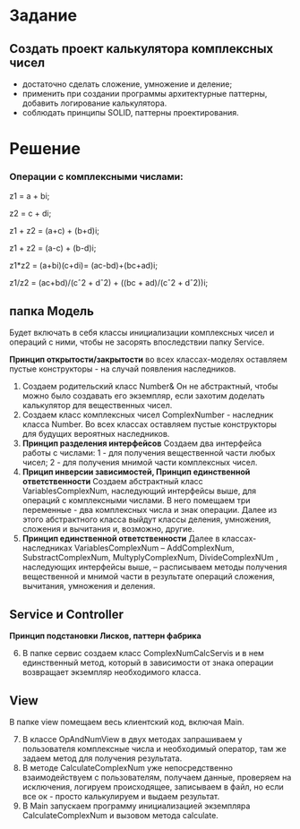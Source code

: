 # Задание
## Создать проект калькулятора комплексных чисел 
* достаточно сделать сложение, умножение и деление;
* применить при создании программы архитектурные паттерны, добавить логирование калькулятора.
* cоблюдать принципы SOLID, паттерны проектирования.

#  Решение
### Операции с комплексными числами:
z1 = a + bi;

z2 = с + di;

z1 + z2 = (a+c) + (b+d)i;

z1 + z2 = (a-c) + (b-d)i;

z1*z2 = (a+bi)(c+di)= (ac-bd)+(bc+ad)i;

z1/z2 = (ac+bd)/(cˆ2 + dˆ2) + ((bc + ad)/(cˆ2 + dˆ2))i;

## папка Модель
Будет включать в себя классы инициализации комплексных чисел и операций с ними, чтобы не засорять впоследствии папку Service.

**Принцип открытости/закрытости** 
во всех классах-моделях оставляем пустые конструкторы - на случай появления наследников.
1. Создаем родительский класс Number& Он не абстрактный, чтобы можно было создавать его экземпляр, если захотим доделать калькулятор для вещественных чисел. 
2. Создаем класс комплексных чисел ComplexNumber - наследник класса  Number. Во всех классах оставляем пустые конструкторы для будущих вероятных наследников.
3. **Принцип разделения интерфейсов** Создаем два интерфейса работы с числами: 1 - для получения вещественной части любых чисел; 2 - для получения мнимой части комплексных чисел.
4. **Прицип инверсии зависимостей, Принцип единственной ответственности** Создаем абстрактный класс VariablesComplexNum, наследующий интерфейсы выше, для операций с комплексными числами. В него помещаем три переменные - два комплексных числа и знак операции. Далее из этого абстрактного класса выйдут классы деления, умножения, сложения и вычитания и, возможно, другие.
5. **Принцип единственной ответственности** Далее в классах-наследниках VariablesComplexNum – AddComplexNum, SubstractComplexNum, MultyplyComplexNum, DivideComplexNUm , наследующих интерфейсы выше, – расписываем методы получения вещественной и мнимой части в результате операций сложения, вычитания, умножения и деления. 

## Service и Controller
**Принцип подстановки Лисков, паттерн фабрика**

6. В папке сервис создаем класс ComplexNumCalcServis и в нем единственный метод, который в зависимости от знака операции возвращает экземпляр необходимого класса.

## View
В папке view помещаем весь клиентский код, включая Main.

7. В классе OpAndNumView в двух методах запрашиваем у пользователя комплексные числа и необходимый оператор, там же задаем метод для получения результата.
8. В методе CalculateComplexNum уже непосредственно взаимодействуем с пользователям, получаем данные, проверяем на исключения, логируем происходящее, записываем в файл, но если все ок - просто калькулируем и выдаем результат.
9. В Main запускаем программу инициализацией экземпляра CalculateComplexNum и вызовом метода calculate.


